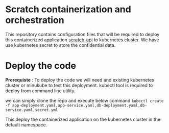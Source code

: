 # Scratch containerization and orchestration
This repository contains configuration files that will be required to deploy this
containerized application [scratch-api](https://github.com/rahulbhatu/scratch-api) to kubernetes cluster.
We have use kubernetes secret to store the confidential data.


# Deploy the code
**Prerequiste** : To deploy the code we will need and existing kubernetes cluster or
minukube to test this deployment.
kubectl tool is required to deploy from command line utility.


we can simply clone the repo and execute below command
`kubectl create -f app-deployment.yaml,app-service.yaml,db-deployment.yaml,db-service.yaml,secret.yml`

This deploy the containerized application on the kubernetes cluster in the default namespace.
